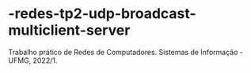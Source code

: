 # -redes-tp2-udp-broadcast-multiclient-server
Trabalho prático de Redes de Computadores. Sistemas de Informação - UFMG, 2022/1.
